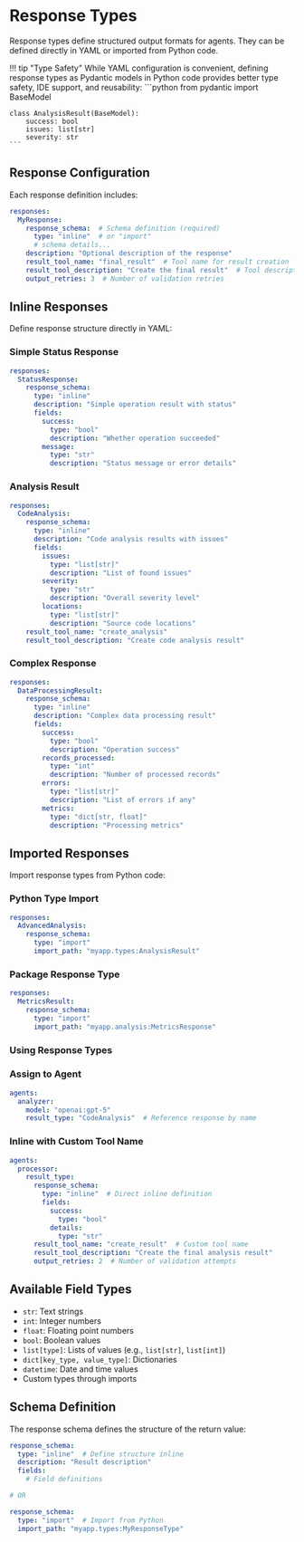 # Response Types

Response types define structured output formats for agents. They can be defined directly in YAML or imported from Python code.

!!! tip "Type Safety"
    While YAML configuration is convenient, defining response types as Pydantic models in Python code provides better type safety, IDE support, and reusability:
    ```python
    from pydantic import BaseModel

    class AnalysisResult(BaseModel):
        success: bool
        issues: list[str]
        severity: str
    ```

## Response Configuration

Each response definition includes:

```yaml
responses:
  MyResponse:
    response_schema:  # Schema definition (required)
      type: "inline"  # or "import"
      # schema details...
    description: "Optional description of the response"
    result_tool_name: "final_result"  # Tool name for result creation
    result_tool_description: "Create the final result"  # Tool description
    output_retries: 3  # Number of validation retries
```

## Inline Responses
Define response structure directly in YAML:

### Simple Status Response
```yaml
responses:
  StatusResponse:
    response_schema:
      type: "inline"
      description: "Simple operation result with status"
      fields:
        success:
          type: "bool"
          description: "Whether operation succeeded"
        message:
          type: "str"
          description: "Status message or error details"
```

### Analysis Result
```yaml
responses:
  CodeAnalysis:
    response_schema:
      type: "inline"
      description: "Code analysis results with issues"
      fields:
        issues:
          type: "list[str]"
          description: "List of found issues"
        severity:
          type: "str"
          description: "Overall severity level"
        locations:
          type: "list[str]"
          description: "Source code locations"
    result_tool_name: "create_analysis"
    result_tool_description: "Create code analysis result"
```

### Complex Response
```yaml
responses:
  DataProcessingResult:
    response_schema:
      type: "inline"
      description: "Complex data processing result"
      fields:
        success:
          type: "bool"
          description: "Operation success"
        records_processed:
          type: "int"
          description: "Number of processed records"
        errors:
          type: "list[str]"
          description: "List of errors if any"
        metrics:
          type: "dict[str, float]"
          description: "Processing metrics"
```

## Imported Responses
Import response types from Python code:

### Python Type Import
```yaml
responses:
  AdvancedAnalysis:
    response_schema:
      type: "import"
      import_path: "myapp.types:AnalysisResult"
```

### Package Response Type
```yaml
responses:
  MetricsResult:
    response_schema:
      type: "import"
      import_path: "myapp.analysis:MetricsResponse"
```

### Using Response Types

### Assign to Agent
```yaml
agents:
  analyzer:
    model: "openai:gpt-5"
    result_type: "CodeAnalysis"  # Reference response by name
```

### Inline with Custom Tool Name
```yaml
agents:
  processor:
    result_type:
      response_schema:
        type: "inline"  # Direct inline definition
        fields:
          success:
            type: "bool"
          details:
            type: "str"
      result_tool_name: "create_result"  # Custom tool name
      result_tool_description: "Create the final analysis result"
      output_retries: 2  # Number of validation attempts
```

## Available Field Types
- `str`: Text strings
- `int`: Integer numbers
- `float`: Floating point numbers
- `bool`: Boolean values
- `list[type]`: Lists of values (e.g., `list[str]`, `list[int]`)
- `dict[key_type, value_type]`: Dictionaries
- `datetime`: Date and time values
- Custom types through imports

## Schema Definition

The response schema defines the structure of the return value:

```yaml
response_schema:
  type: "inline"  # Define structure inline
  description: "Result description"
  fields:
    # Field definitions

# OR

response_schema:
  type: "import"  # Import from Python
  import_path: "myapp.types:MyResponseType"
```
